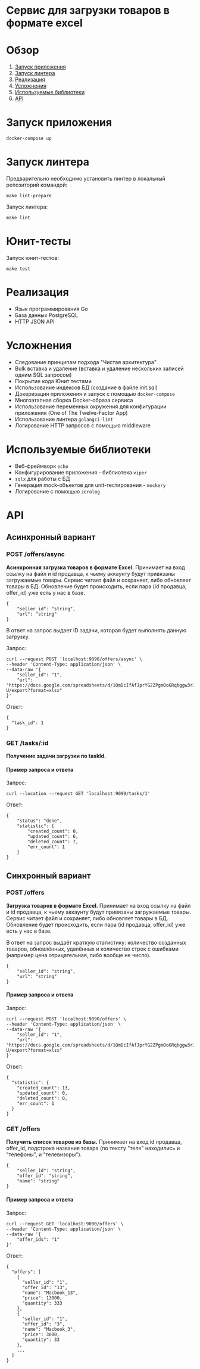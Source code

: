 # Сервис для загрузки товаров в формате excel

<!-- ToC start -->
# Обзор

1. [Запуск приложения](#Запуск-приложения)
1. [Запуск линтера](#Запуск-линтера)
1. [Реализация](#Реализация)
1. [Усложнения](#Реализация)
1. [Используемые библиотеки](#Используемые-библиотеки)
1. [API](#API)
<!-- ToC end -->

# Запуск приложения
```
docker-compose up
``` 

# Запуск линтера
Предварительно необходимо установить линтер в локальный репозиторий командой:
```
make lint-prepare
```
Запуск линтера:
```
make lint
```

# Юнит-тесты
Запуск юнит-тестов:
```
make test
```

# Реализация
- Язык программирования Go
- База данных PostgreSQL
- HTTP JSON API
# Усложнения
- Следование принципам подхода "Чистая архитектура"
- Bulk вставка и удаление (вставка и удаление нескольких записей одним SQL запросом)
- Покрытие кода Юнит тестами
- Использование индексов БД (создание в файле init.sql)
- Докеризация приложения и запуск с помощью `docker-compose`
- Многоэтапная сборка Docker-образа сервиса
- Использование переменных окружения для конфигурации приложения (One of The Twelve-Factor App)
- Использование линтера `golangci-lint`
- Логирование HTTP запросов с помощью middleware
# Используемые библиотеки
- Веб-фреймворк `echo`
- Конфигурирование приложения - библиотека `viper`
- `sqlx` для работы с БД
- Генерация mock-объектов для unit-тестирования - `mockery`
- Логирование с помощью `zerolog`

# API
## Асинхронный вариант
### POST /offers/async
**Асинхронная загрузка товаров в формате Excel.**
Принимает на вход ссылку на файл и id продавца, к чьему аккаунту будут привязаны загружаемые товары. Сервис читает файл и сохраняет, либо обновляет товары в БД. Обновление будет происходить, если пара (id продавца, offer_id) уже есть у нас в базе. 

```
{
    "seller_id": "string",
    "url": "string"
}
```
В ответ на запрос выдает ID задачи, которая будет выполнять данную загрузку.

Запрос:
```
curl --request POST 'localhost:9090/offers/async' \
--header 'Content-Type: application/json' \
--data-raw '{
    "seller_id": "1",
    "url": "https://docs.google.com/spreadsheets/d/1QmDcIfAfJprYG2ZPgmOoGRqbggw3rJ5b9yi3iW_oP-U/export?format=xlsx"
}'
```
Ответ:
```
{
  "task_id": 1
}
```

### GET /tasks/:id
**Получение задачи загрузки по taskId.**
#### Пример запроса и ответа
Запрос:
```
curl --location --request GET 'localhost:9090/tasks/1'
```
Ответ:
```
{
    "status": "done",
    "statistic": {
        "created_count": 0,
        "updated_count": 6,
        "deleted_count": 7,
        "err_count": 1
    }
}
```

## Синхронный вариант
### POST /offers
**Загрузка товаров в формате Excel.**
Принимает на вход ссылку на файл и id продавца, к чьему аккаунту будут привязаны загружаемые товары. Сервис читает файл и сохраняет, либо обновляет товары в БД. Обновление будет происходить, если пара (id продавца, offer_id) уже есть у нас в базе. 

В ответ на запрос выдаёт краткую статистику: количество созданных товаров, обновлённых, удалённых и количество строк с ошибками (например цена отрицательная, либо вообще не число).
```
{
    "seller_id": "string",
    "url": "string"
}
```

#### Пример запроса и ответа
Запрос:
```
curl --request POST 'localhost:9090/offers' \
--header 'Content-Type: application/json' \
--data-raw '{
    "seller_id": "1",
    "url": "https://docs.google.com/spreadsheets/d/1QmDcIfAfJprYG2ZPgmOoGRqbggw3rJ5b9yi3iW_oP-U/export?format=xlsx"
}'
```
Ответ:
```
{
  "statistic": {
    "created_count": 13,
    "updated_count": 0,
    "deleted_count": 0,
    "err_count": 1
  }
}
```

### GET /offers
**Получить список товаров из базы.**
Принимает на вход id продавца, offer_id, подстрока названия товара (по тексту "теле" находились и "телефоны", и "телевизоры").
```
{
    "seller_id": "string",
    "offer_id": "string",
    "name": "string"
}
```
#### Пример запроса и ответа
Запрос:
```
curl --request GET 'localhost:9090/offers' \
--header 'Content-Type: application/json' \
--data-raw '{
    "offer_ids": "1"
}'
```
Ответ:
```
{
  "offers": [
    {
      "seller_id": "1",
      "offer_id": "13",
      "name": "Macbook_13",
      "price": 13000,
      "quantity": 333
    },
    {
      "seller_id": "1",
      "offer_id": "3",
      "name": "Macbook_3",
      "price": 3000,
      "quantity": 33
    },
    ...
  ]
}
```
